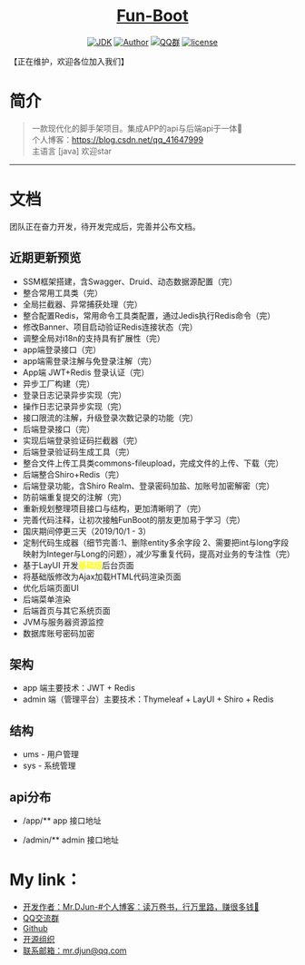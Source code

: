 <h1 align="center"><a href="https://github.com/mrdjun" target="_blank">Fun-Boot</a></h1>

<p align="center">
<a href="https://github.com/mrdjun/fun-boot"><img alt="JDK" src="https://img.shields.io/badge/JDK-1.8-orange.svg"/></a>
<a href="http://mrdjun.github.io"><img alt="Author" src="https://img.shields.io/badge/Author-DJun-blue"/></a>
<a href="https://jq.qq.com/?_wv=1027&k=57LIuZr"><img alt="QQ群" src="https://img.shields.io/badge/chat-Coder%E5%A4%A7%E5%AE%B6%E5%BA%AD-yellow"/></a>
<a href="https://github.com/mrdjun/fun-boot/blob/master/LICENSE"><img alt="license" src="https://img.shields.io/github/license/java-aodeng/hope.svg?style=flat-square"/></a>
</p>

【正在维护，欢迎各位加入我们】
# 简介
> 一款现代化的脚手架项目。集成APP的api与后端api于一体:beers:<br>
> 个人博客：https://blog.csdn.net/qq_41647999 <br>
> 主语言 [java] 欢迎star
------------------------------

# 文档
团队正在奋力开发，待开发完成后，完善并公布文档。

## 近期更新预览
- SSM框架搭建，含Swagger、Druid、动态数据源配置（完）
- 整合常用工具类（完）
- 全局拦截器、异常捕获处理（完）
- 整合配置Redis，常用命令工具类配置，通过Jedis执行Redis命令（完）
- 修改Banner、项目启动验证Redis连接状态（完）
- 调整全局对i18n的支持具有扩展性（完）
- app端登录接口（完）
- app端需登录注解与免登录注解（完）
- App端 JWT+Redis 登录认证（完）
- 异步工厂构建（完）
- 登录日志记录异步实现（完）
- 操作日志记录异步实现（完）
- 接口限流的注解，升级登录次数记录的功能（完）
- 后端登录接口（完）
- 实现后端登录验证码拦截器（完）
- 后端登录验证码生成工具（完）
- 整合文件上传工具类commons-fileupload，完成文件的上传、下载（完）
- 后端整合Shiro+Redis（完）
- 后端登录功能，含Shiro Realm、登录密码加盐、加账号加密解密（完）
- 防前端重复提交的注解（完）
- 重新规划整理项目接口与结构，更加清晰明了（完）
- 完善代码注释，让初次接触FunBoot的朋友更加易于学习（完）
- 国庆期间停更三天（2019/10/1 - 3）
- 定制代码生成器（细节完善:1、删除entity多余字段 2、需要把int与long字段映射为Integer与Long的问题），减少写重复代码，提高对业务的专注性（完）
- 基于LayUI 开发<b style="color:yellow;">基础版</b>后台页面
- 将基础版修改为Ajax加载HTML代码渲染页面
- 优化后端页面UI
- 后端菜单渲染
- 后端首页与其它系统页面
- JVM与服务器资源监控
- 数据库账号密码加密


## 架构
- app 端主要技术：JWT + Redis
- admin 端（管理平台）主要技术：Thymeleaf + LayUI + Shiro + Redis

## 结构
- ums - 用户管理
- sys - 系统管理

## api分布
- /app/**   app   接口地址

- /admin/** admin 接口地址
   

# My link：

- [开发作者：Mr.DJun-#个人博客：读万卷书，行万里路，赚很多钱🥚](http://mrdjun.github.io)
- [QQ交流群](https://jq.qq.com/?_wv=1027&k=57LIuZr) 
- [Github](https://github.com/mrdjun)
- [开源组织](https://github.com/u-fun)  
- [联系邮箱：](https://github.com/mrdjun/fun-boot)mr.djun@qq.com
